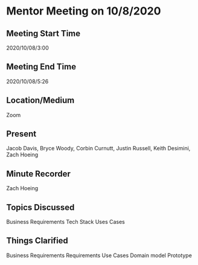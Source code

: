# Mentor Meeting on 10/8/2020

## Meeting Start Time

2020/10/08/3:00

## Meeting End Time

2020/10/08/5:26

## Location/Medium

Zoom

## Present

Jacob Davis, Bryce Woody, Corbin Curnutt, Justin Russell, Keith Desimini, Zach Hoeing

## Minute Recorder

Zach Hoeing

## Topics Discussed

Business Requirements
Tech Stack
Uses Cases

## Things Clarified

Business Requirements
Requirements
Use Cases
Domain model
Prototype
